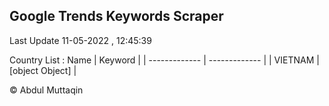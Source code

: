 

## Google Trends Keywords Scraper 
 
Last Update 11-05-2022 , 12:45:39

Country List :
 Name  | Keyword |
| ------------- | ------------- |
| VIETNAM | [object Object] |



© Abdul Muttaqin 
